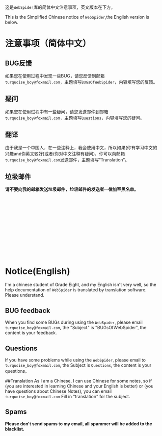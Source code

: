 
这是`WebSpider`库的简体中文注意事项，英文版本在下方。

This is the Simplified Chinese notice of `WebSpider`,the English version is below.

# 注意事项（简体中文）

## BUG反馈
如果您在使用过程中发现一些BUG，请您反馈到邮箱`turquoise_boy@foxmail.com`，主题填写`BUGsOfWebSpider`，内容填写您的反馈。

## 疑问
如果您在使用过程中有一些疑问，请您发送邮件到邮箱`turquoise_boy@foxmail.com`，主题填写`Questions`，内容填写您的疑问。

## 翻译
由于我是一个中国人，在一些注释上，我会使用中文，所以如果(你有学习中文的兴趣and你英文较好)或者(你对中文注释有疑问)，你可以向邮箱`turquoise_boy@foxmail.com`发送邮件，主题填写“Translation”。

## 垃圾邮件
**请不要向我的邮箱发送垃圾邮件，垃圾邮件的发送者一律加至黑名单。**

<br/>
<br/>
<br/>
<br/>
<br/>
<br/>
<br/>
<br/>
<br/>
<br/>
<br/>


# Notice(English)

I'm a chinese student of Grade Eight, and my English isn't very well, so the help documentation of `WebSpider` is translated by translation software. Please understand.

## BUG feedback
When you find some BUGs during using the `WebSpider`, please email `turquoise_boy@foxmail.com`, the "Subject" is "BUGsOfWebSpider", the content is your feedback.


## Questions
If you have some problems while using the `WebSpider`, please email to `turquoise_boy@foxmail.com`, the Subject is `Questions`, the content is your questions。

##Translation
As I am a Chinese, I can use Chinese for some notes, so if (you are interested in learning Chinese and your English is better) or (you have questions about Chinese Notes), you can email  `turquoise_boy@foxmail.com` Fill in "translation" for the subject.

## Spams
**Please don't send spams to my email, all spammer will be added to the blacklist.**
